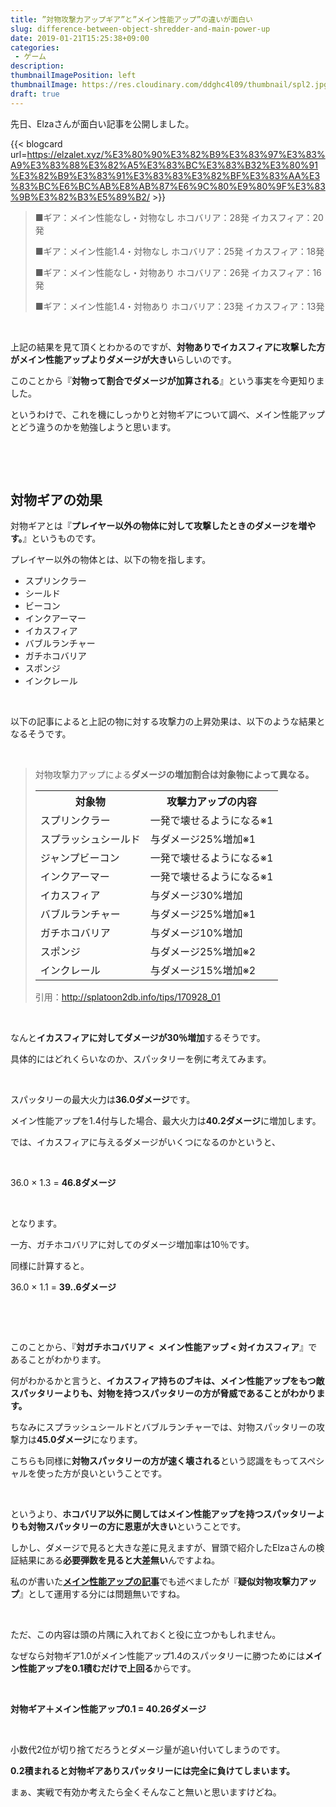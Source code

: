 ```yaml
---
title: ”対物攻撃力アップギア”と”メイン性能アップ”の違いが面白い
slug: difference-between-object-shredder-and-main-power-up
date: 2019-01-21T15:25:38+09:00
categories: 
 - ゲーム
description: 
thumbnailImagePosition: left
thumbnailImage: https://res.cloudinary.com/ddghc4l09/thumbnail/spl2.jpg
draft: true
---
```

<!--more-->

先日、Elzaさんが面白い記事を公開しました。

{{< blogcard url=https://elzalet.xyz/%E3%80%90%E3%82%B9%E3%83%97%E3%83%A9%E3%83%88%E3%82%A5%E3%83%BC%E3%83%B32%E3%80%91%E3%82%B9%E3%83%91%E3%83%83%E3%82%BF%E3%83%AA%E3%83%BC%E6%BC%AB%E8%AB%87%E6%9C%80%E9%80%9F%E3%83%9B%E3%82%B3%E5%89%B2/ >}}<blockquote>■ギア：メイン性能なし・対物なし
ホコバリア：28発
イカスフィア：20発

■ギア：メイン性能1.4・対物なし
ホコバリア：25発
イカスフィア：18発

■ギア：メイン性能なし・対物あり
ホコバリア：26発
イカスフィア：16発

■ギア：メイン性能1.4・対物あり
ホコバリア：23発
イカスフィア：13発</blockquote>
&nbsp;

上記の結果を見て頂くとわかるのですが、<strong>対物ありでイカスフィアに攻撃した方がメイン性能アップよりダメージが大きい</strong>らしいのです。

このことから『<strong>対物って割合でダメージが加算される</strong>』という事実を今更知りました。

というわけで、これを機にしっかりと対物ギアについて調べ、メイン性能アップとどう違うのかを勉強しようと思います。

&nbsp;

&nbsp;
<h2>対物ギアの効果</h2>
対物ギアとは『<strong>プレイヤー以外の物体に対して攻撃したときのダメージを増やす。</strong>』というものです。

プレイヤー以外の物体とは、以下の物を指します。
<ul>
 	<li>スプリンクラー</li>
 	<li>シールド</li>
 	<li>ビーコン</li>
 	<li>インクアーマー</li>
 	<li>イカスフィア</li>
 	<li>バブルランチャー</li>
 	<li>ガチホコバリア</li>
 	<li>スポンジ</li>
 	<li>インクレール</li>
</ul>
&nbsp;

以下の記事によると上記の物に対する攻撃力の上昇効果は、以下のような結果となるそうです。

&nbsp;
<blockquote>対物攻撃力アップによる<strong>ダメージの増加割合は対象物によって異なる。</strong>
<table>
<tbody>
<tr>
<th>対象物</th>
<th>攻撃力アップの内容</th>
</tr>
<tr>
<td>スプリンクラー</td>
<td>一発で壊せるようになる※1</td>
</tr>
<tr>
<td>スプラッシュシールド</td>
<td>与ダメージ25%増加※1</td>
</tr>
<tr>
<td>ジャンプビーコン</td>
<td>一発で壊せるようになる※1</td>
</tr>
<tr>
<td>インクアーマー</td>
<td>一発で壊せるようになる※1</td>
</tr>
<tr>
<td>イカスフィア</td>
<td>与ダメージ30%増加</td>
</tr>
<tr>
<td>バブルランチャー</td>
<td>与ダメージ25%増加※1</td>
</tr>
<tr>
<td>ガチホコバリア</td>
<td>与ダメージ10%増加</td>
</tr>
<tr>
<td>スポンジ</td>
<td>与ダメージ25%増加※2</td>
</tr>
<tr>
<td>インクレール</td>
<td>与ダメージ15%増加※2</td>
</tr>
</tbody>
</table>
引用：<a href="http://splatoon2db.info/tips/170928_01">http://splatoon2db.info/tips/170928_01</a></blockquote>
&nbsp;

なんと<strong>イカスフィアに対してダメージが30％増加</strong>するそうです。

具体的にはどれくらいなのか、スパッタリーを例に考えてみます。

&nbsp;

スパッタリーの最大火力は<strong>36.0ダメージ</strong>です。

メイン性能アップを1.4付与した場合、最大火力は<strong>40.2ダメージ</strong>に増加します。

では、イカスフィアに与えるダメージがいくつになるのかというと、

&nbsp;

36.0 × 1.3 = <strong>46.8ダメージ</strong>

&nbsp;

となります。

一方、ガチホコバリアに対してのダメージ増加率は10％です。

同様に計算すると。

36.0 × 1.1 = <strong>39..6ダメージ</strong>

&nbsp;

&nbsp;

このことから、『<strong>対ガチホコバリア &lt;  メイン性能アップ &lt; 対イカスフィア</strong>』であることがわかります。

何がわかるかと言うと、<strong>イカスフィア持ちのブキは、メイン性能アップをもつ敵スパッタリーよりも、対物を持つスパッタリーの方が脅威であることがわかります。</strong>

ちなみにスプラッシュシールドとバブルランチャーでは、対物スパッタリーの攻撃力は<strong>45.0ダメージ</strong>になります。

こちらも同様に<strong>対物スパッタリーの方が速く壊される</strong>という認識をもってスペシャルを使った方が良いということです。

&nbsp;

というより、<strong>ホコバリア以外に関してはメイン性能アップを持つスパッタリーよりも対物スパッタリーの方に恩恵が大きい</strong>ということです。

しかし、ダメージで見ると大きな差に見えますが、冒頭で紹介したElzaさんの検証結果にある<strong>必要弾数を見ると大差無い</strong>んですよね。

私のが書いた<a href="https://hackheatharu.xyz/dapple-dualies-with-main-performance-up/"><strong>メイン性能アップの記事</strong></a>でも述べましたが『<strong>疑似対物攻撃力アップ</strong>』として運用する分には問題無いですね。

&nbsp;

ただ、この内容は頭の片隅に入れておくと役に立つかもしれません。

なぜなら対物ギア1.0がメイン性能アップ1.4のスパッタリーに勝つためには<strong>メイン性能アップを0.1積むだけで上回る</strong>からです。

&nbsp;

<strong>対物ギア＋メイン性能アップ0.1 = 40.26ダメージ</strong>

&nbsp;

小数代2位が切り捨てだろうとダメージ量が追い付いてしまうのです。

<strong>0.2積まれると対物ギアありスパッタリーには完全に負けてしまいます。</strong>

まぁ、実戦で有効か考えたら全くそんなこと無いと思いますけどね。
